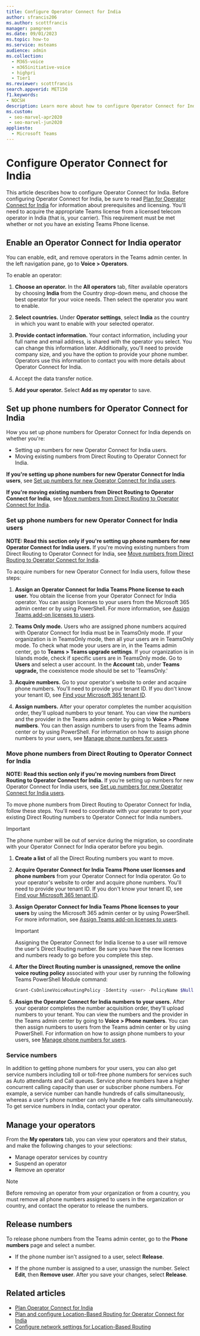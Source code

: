 ```yaml
---
title: Configure Operator Connect for India
author: sfrancis206
ms.author: scottfrancis
manager: pamgreen
ms.date: 09/01/2023
ms.topic: how-to
ms.service: msteams 
audience: admin
ms.collection: 
  - M365-voice
  - m365initiative-voice
  - highpri
  - Tier1
ms.reviewer: scottfrancis
search.appverid: MET150
f1.keywords:
- NOCSH
description: Learn more about how to configure Operator Connect for India.
ms.custom: 
 - seo-marvel-apr2020
 - seo-marvel-jun2020
appliesto: 
  - Microsoft Teams
---
```


# Configure Operator Connect for India

This article describes how to configure Operator Connect for India. Before configuring Operator Connect for India, be sure to read [Plan for Operator Connect for India](operator-connect-india-plan.md) for information about prerequisites and licensing. You'll need to acquire the appropriate Teams license from a licensed telecom operator in India (that is, your carrier). This requirement must be met whether or not you have an existing Teams Phone license.

## Enable an Operator Connect for India operator

You can enable, edit, and remove operators in the Teams admin center. In the left navigation pane, go to **Voice > Operators**.

To enable an operator:

1. **Choose an operator.** In the **All operators** tab, filter available operators by choosing **India** from the Country drop-down menu, and choose the best operator for your voice needs. Then select the operator you want to enable.  

2. **Select countries.** Under **Operator settings**, select **India** as the country in which you want to enable with your selected operator. 

3. **Provide contact information.** Your contact information, including your full name and email address, is shared with the operator you select. You can change this information later. Additionally, you'll need to provide company size, and you have the option to provide your phone number. Operators use this information to contact you with more details about Operator Connect for India.

4. Accept the data transfer notice.

5. **Add your operator.** Select **Add as my operator** to save.

## Set up phone numbers for Operator Connect for India

How you set up phone numbers for Operator Connect for India depends on whether you're:

- Setting up numbers for new Operator Connect for India users.
- Moving existing numbers from Direct Routing to Operator Connect for India.

**If you're setting up phone numbers for new Operator Connect for India users**, see [Set up numbers for new Operator Connect for India users](#set-up-phone-numbers-for-new-operator-connect-for-india-users).

**If you're moving existing numbers from Direct Routing to Operator Connect for India**, see [Move numbers from Direct Routing to Operator Connect for India](#move-phone-numbers-from-direct-routing-to-operator-connect-for-india).


### Set up phone numbers for new Operator Connect for India users

**NOTE: Read this section only if you're setting up phone numbers for new Operator Connect for India users.** If you're moving existing numbers from Direct Routing to Operator Connect for India, see [Move numbers from Direct Routing to Operator Connect for India](#move-phone-numbers-from-direct-routing-to-operator-connect-for-india).

To acquire numbers for new Operator Connect for India users, follow these steps:

1. **Assign an Operator Connect for India Teams Phone license to each user.** You obtain the license from your Operator Connect for India operator. You can assign licenses to your users from the Microsoft 365 admin center or by using PowerShell. For more information, see [Assign Teams add-on licenses to users](teams-add-on-licensing/assign-teams-add-on-licenses.md).

2. **Teams Only mode.** Users who are assigned phone numbers acquired with Operator Connect for India must be in TeamsOnly mode. If your organization is in TeamsOnly mode, then all your users are in TeamsOnly mode. To check what mode your users are in, in the Teams admin center, go to **Teams > Teams upgrade settings**. If your organization is in Islands mode, check if specific users are in TeamsOnly mode. Go to **Users** and select a user account. In the **Account** tab, under **Teams upgrade,** the coexistence mode should be set to 'TeamsOnly.'

3. **Acquire numbers.** Go to your operator's website to order and acquire phone numbers.  You'll need to provide your tenant ID. If you don't know your tenant ID, see [Find your Microsoft 365 tenant ID](/onedrive/find-your-office-365-tenant-id).

4. **Assign numbers.** After your operator completes the number acquisition order, they'll upload numbers to your tenant. You can view the numbers and the provider in the Teams admin center by going to **Voice > Phone numbers**. You can then assign numbers to users from the Teams admin center or by using PowerShell. For information on how to assign phone numbers to your users, see [Manage phone numbers for users](assign-change-or-remove-a-phone-number-for-a-user.md).



### Move phone numbers from Direct Routing to Operator Connect for India

**NOTE: Read this section only if you're moving numbers from Direct Routing to Operator Connect for India.**  If you're setting up numbers for new Operator Connect for India users, see [Set up numbers for new Operator Connect for India users](#set-up-phone-numbers-for-new-operator-connect-for-india-users).

To move phone numbers from Direct Routing to Operator Connect for India, follow these steps.  You'll need to coordinate with your operator to port your existing Direct Routing numbers to Operator Connect for India numbers.

>[!IMPORTANT]
> The phone number will be out of service during the migration, so coordinate with your Operator Connect for India operator before you begin.

1. **Create a list** of all the Direct Routing numbers you want to move.

2. **Acquire Operator Connect for India Teams Phone user licenses and phone numbers** from your Operator Connect for India operator. Go to your operator's website to order and acquire phone numbers. You'll need to provide your tenant ID. If you don't know your tenant ID, see [Find your Microsoft 365 tenant ID](/onedrive/find-your-office-365-tenant-id).

3. **Assign Operator Connect for India Teams Phone licenses to your users** by using the Microsoft 365 admin center or by using PowerShell. For more information, see [Assign Teams add-on licenses to users](teams-add-on-licensing/assign-teams-add-on-licenses.md).

   > [!Important]
   > Assigning the Operator Connect for India license to a user will remove the user's Direct Routing number. Be sure you have the new licenses and numbers ready to go before you complete this step.

4. **After the Direct Routing number is unassigned, remove the online voice routing policy** associated with your user by running the following Teams PowerShell Module command:

   ```PowerShell
   Grant-CsOnlineVoiceRoutingPolicy -Identity <user> -PolicyName $Null
   ```

5. **Assign the Operator Connect for India numbers to your users.** After your operator completes the number acquisition order, they'll upload numbers to your tenant. You can view the numbers and the provider in the Teams admin center by going to **Voice > Phone numbers**. You can then assign numbers to users from the Teams admin center or by using PowerShell. For information on how to assign phone numbers to your users, see [Manage phone numbers for users](assign-change-or-remove-a-phone-number-for-a-user.md).


### Service numbers

In addition to getting phone numbers for your users, you can also get service numbers including toll or toll-free phone numbers for services such as Auto attendants and Call queues. Service phone numbers have a higher concurrent calling capacity than user or subscriber phone numbers. For example, a service number can handle hundreds of calls simultaneously, whereas a user's phone number can only handle a few calls simultaneously. To get service numbers in India, contact your operator.

## Manage your operators

From the **My operators** tab, you can view your operators and their status, and make the following changes to your selections:  

- Manage operator services by country
- Suspend an operator
- Remove an operator

> [!NOTE]
> Before removing an operator from your organization or from a country, you must remove all phone numbers assigned to users in the organization or country, and contact the operator to release the numbers.

## Release numbers

To release phone numbers from the Teams admin center, go to the **Phone numbers** page and select a number.

- If the phone number isn't assigned to a user, select **Release**.

- If the phone number is assigned to a user, unassign the number. Select **Edit**, then **Remove user**. After you save your changes, select **Release**.

## Related articles

- [Plan Operator Connect for India](operator-connect-india-plan.md)
- [Plan and configure Location-Based Routing for Operator Connect for India](location-based-routing-india-plan.md)
- [Configure network settings for Location-Based Routing](location-based-routing-configure-network-settings.md)

